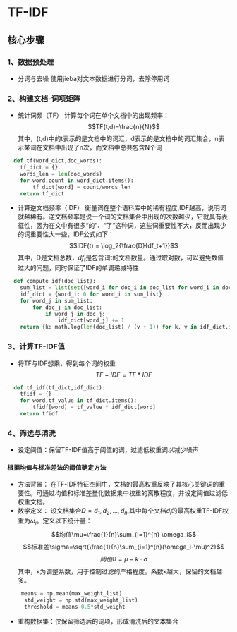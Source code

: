 # TF-IDF
## 核心步骤
### 1、数据预处理
* 分词与去噪
  使用jieba对文本数据进行分词，去除停用词
### 2、构建文档-词项矩阵
* 统计词频（TF）
  计算每个词在单个文档中的出现频率：
$$TF(t,d)=\frac{n}{N}$$
  其中，(t,d)中的t表示的是文档中的词汇，d表示的是文档中的词汇集合，n表示某词在文档中出现了n次，而文档中总共包含N个词
```python
  def tf(word_dict,doc_words):
    tf_dict = {}
    words_len = len(doc_words)
    for word,count in word_dict.items():
        tf_dict[word] = count/words_len
    return tf_dict
```
* 计算逆文档频率（IDF）
  衡量词在整个语料库中的稀有程度,IDF越高，说明词就越稀有。逆文档频率是说一个词的文档集合中出现的次数越少，它就具有表征性，因为在文中有很多“的”、“了”这种词，这些词重要性不大，反而出现少的词重要性大一些，IDF公式如下：
  $$IDF(t) = \log_2{\frac{D}{df_t+1}}$$
  其中，D是文档总数，$df_t$是包含词t的文档数量。通过取对数，可以避免数值过大的问题，同时保证了IDF的单调递减特性
```python
  def compute_idf(doc_list):
    sum_list = list(set([word_i for doc_i in doc_list for word_i in doc_i]))
    idf_dict = {word_i: 0 for word_i in sum_list}
    for word_j in sum_list:
        for doc_j in doc_list:
            if word_j in doc_j:
                idf_dict[word_j] += 1
    return {k: math.log(len(doc_list) / (v + 1)) for k, v in idf_dict.items()}
```
  
### 3、计算TF-IDF值
* 将TF与IDF想乘，得到每个词的权重
  $$TF-IDF = TF * IDF$$
```python
  def tf_idf(tf_dict,idf_dict):
    tfidf = {}
    for word,tf_value in tf_dict.items():
        tfidf[word] = tf_value * idf_dict[word]
    return tfidf
```
### 4、筛选与清洗
* 设定阈值：保留TF-IDF值高于阈值的词，过滤低权重词以减少噪声
#### 根据均值与标准差法的阈值确定方法
* 方法背景：
  在TF-IDF特征空间中，文档的最高权重反映了其核心关键词的重要性。可通过均值和标准差量化数据集中权重的离散程度，并设定阈值过滤低权重文档。
* 数学定义：
  设文档集合$D={d_1,d_2,...,d_n}$,其中每个文档$d_i$的最高权重TF-IDF权重为$\omega_i$。定义以下统计量：
  $$均值\mu=\frac{1}{n}\sum_{i=1}^{n} \omega_i$$
  $$标准差\sigma=\sqrt{\frac{1}{n}\sum_{i=1}^{n}(\omega_i-\mu)^2}$$
  $$阈值\theta=\mu-k\cdot\sigma$$
  其中，k为调整系数，用于控制过滤的严格程度。系数k越大，保留的文档越多。
  ```python
   means = np.mean(max_weight_list)
    std_weight = np.std(max_weight_list)
    threshold = means-0.5*std_weight
  ```
* 重构数据集：仅保留筛选后的词项，形成清洗后的文本集合
